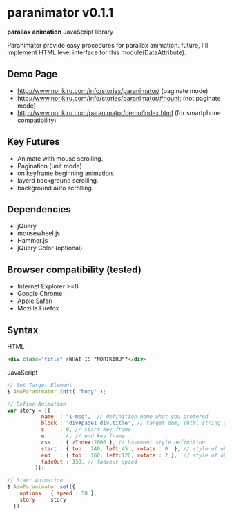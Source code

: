 paranimator v0.1.1
=====

**parallax animation** JavaScript library

Paranimator provide easy procedures for parallax animation.
future, I'll implement HTML level interface for this module(DataAttribute).

Demo Page
-----
* http://www.norikiru.com/info/stories/paranimator/        (paginate mode)
* http://www.norikiru.com/info/stories/paranimator/#nounit (not paginate mode)
* http://www.norikiru.com/paranimator/demo/index.html      (for smartphone compatibility)

Key Futures
-----
* Animate with mouse scrolling.
* Pagination (unit mode)
* on keyframe beginning animation.
* layerd background scrolling.
* background auto scrolling.

Dependencies
-----
* jQuery
* mousewheel.js
* Hammer.js
* jQuery Color (optional)

Browser compatibility (tested)
-----
* Internet Explorer >=8
* Google Chrome
* Apple Safari
* Mozilla Firefox

Syntax
-----
HTML
```html
<div class="title" >WHAT IS "NORIKIRU"?</div>
```

JavaScript
```js
// Set Target Element
$.AswParanimator.init( "body" );

// Define Animation
var story = [{
           name  : "1-msg",  // definition name what you prefered
           block : 'div#page1 div.title', // target dom, (html string ok)
           s     : 0, // start key frame
           e     : 4, // end key frame
           css   : { zIndex:2000 }, // basement style definition 
           start : { top : 240, left:45 , rotate : 0  }, // style of object starting
           end   : { top : 160, left:120, rotate : 2 },  // style of object ending
           fadeOut : 330, // fadeout speed
         }];

// Start Animation
$.AswParanimator.set({
    options : { speed : 50 },
    story   : story
  });
```

